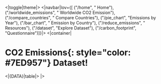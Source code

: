 <|toggle|theme|>
<|navbar|lov={[ ("/home", " Home"), ("/worldwide_emissions", " Worldwide CO2 Emission"), ("/compare_countries", " Compare Countries"), ("/pie_chart", "Emissions by Year"), ("/bar_chart", " Emission by Country"), ("/reduce_emissions", " Resources"), ("/dataset", "Explore Dataset"), ("/carbon_footprint", "Questionnaire")]}|>
<|container|

# CO2 **Emissions**{: style="color: #7ED957"} Dataset!

<|{DATA}|table|>
|>




